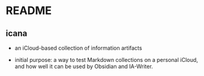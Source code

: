 # README

## icana
 - an iCloud-based collection of information artifacts  
 
 - initial purpose: a way to test Markdown collections on a personal
   iCloud, and how well it can be used by Obsidian and IA-Writer.  
   
